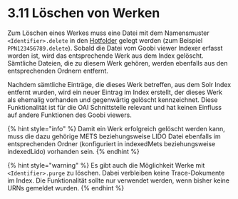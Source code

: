 # 3.11  Löschen von Werken

Zum Löschen eines Werkes muss eine Datei mit dem Namensmuster `<Identifier>.delete` in den [Hotfolder](3.2.md#3-2-1-parameter-hotfolder) gelegt werden \(zum Beispiel `PPN123456789.delete`\). Sobald die Datei vom Goobi viewer Indexer erfasst worden ist, wird das entsprechende Werk aus dem Index gelöscht. Sämtliche Dateien, die zu diesem Werk gehören, werden ebenfalls aus den entsprechenden Ordnern entfernt.

Nachdem sämtliche Einträge, die dieses Werk betreffen, aus dem Solr Index entfernt wurden, wird ein neuer Eintrag im Index erstellt, der dieses Werk als ehemalig vorhanden und gegenwärtig gelöscht kennzeichnet. Diese Funktionalität ist für die OAI Schnittstelle relevant und hat keinen Einfluss auf andere Funktionen des Goobi viewers.

{% hint style="info" %}
Damit ein Werk erfolgreich gelöscht werden kann, muss die dazu gehörige METS beziehungsweise LIDO Datei ebenfalls im entsprechenden Ordner \(konfiguriert in indexedMets beziehungsweise indexedLido\) vorhanden sein.
{% endhint %}

{% hint style="warning" %}
Es gibt auch die Möglichkeit Werke mit `<Identifier>.purge` zu löschen. Dabei verbleiben keine Trace-Dokumente im Index. Die Funktionalität sollte nur verwendet werden, wenn bisher keine URNs gemeldet wurden.
{% endhint %}

